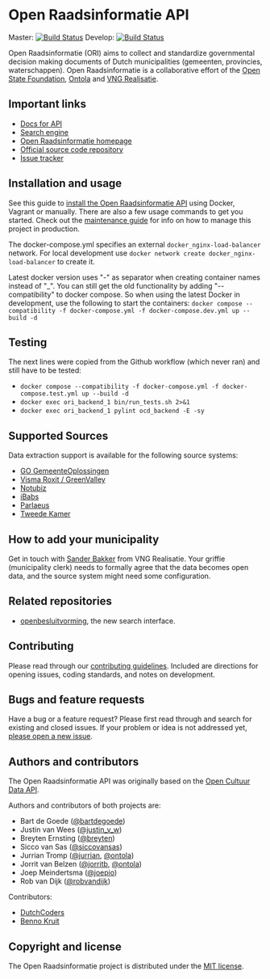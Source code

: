 # Open Raadsinformatie API
Master: [![Build Status](https://semaphoreci.com/api/v1/jurrian/open-raadsinformatie/branches/master/shields_badge.svg)](https://semaphoreci.com/jurrian/open-raadsinformatie)
Develop: [![Build Status](https://semaphoreci.com/api/v1/jurrian/open-raadsinformatie/branches/develop/shields_badge.svg)](https://semaphoreci.com/jurrian/open-raadsinformatie)

Open Raadsinformatie (ORI) aims to collect and standardize governmental decision making documents of Dutch municipalities (gemeenten, provincies, waterschappen).
Open Raadsinformatie is a collaborative effort of the [Open State Foundation](https://openstate.eu/), [Ontola](https://ontola.io) and [VNG Realisatie](https://vngrealisatie.nl/).

## Important links

 - [Docs for API](/API-docs.md)
 - [Search engine](http://openbesluitvorming.nl/)
 - [Open Raadsinformatie homepage](http://www.openraadsinformatie.nl/)
 - [Official source code repository](https://github.com/openstate/open-raadsinformatie/)
 - [Issue tracker](https://github.com/openstate/open-raadsinformatie/issues)
 
## Installation and usage

See this guide to [install the Open Raadsinformatie API](https://github.com/openstate/open-raadsinformatie/blob/master/docs/installation.rst) using Docker, Vagrant or manually. There are also a few usage commands to get you started. Check out the [maintenance guide](maintenance_guide.md) for info on how to manage this project in production.

The docker-compose.yml specifies an external `docker_nginx-load-balancer` network. For local development use `docker network create docker_nginx-load-balancer` to create it.

Latest docker version uses "-" as separator when creating container names instead of "_". You can still get the old functionality by adding "--compatibility" to docker compose. So when using the latest Docker in development, use the following to start the containers:
`docker compose --compatibility -f docker-compose.yml -f docker-compose.dev.yml up --build -d`

## Testing
The next lines were copied from the Github workflow (which never ran) and still have to be tested:
- `docker compose --compatibility -f docker-compose.yml -f docker-compose.test.yml up --build -d`
- `docker exec ori_backend_1 bin/run_tests.sh 2>&1`
- `docker exec ori_backend_1 pylint ocd_backend -E -sy`

## Supported Sources

Data extraction support is available for the following source systems:

- [GO GemeenteOplossingen](https://www.gemeenteoplossingen.nl/)
- [Visma Roxit / GreenValley](https://www.greenvalley.nl/)
- [Notubiz](https://notubiz.nl/)
- [iBabs](https://www.ibabs.eu/nl/)
- [Parlaeus](https://parlaeus.nl/)
- [Tweede Kamer](https://opendata.tweedekamer.nl/documentatie/api-documentatie-20/)

## How to add your municipality

Get in touch with [Sander Bakker](sander.bakker@vng.nl) from VNG Realisatie.
Your griffie (municipality clerk) needs to formally agree that the data becomes open data, and the source system might need some configuration.

## Related repositories

- [openbesluitvorming](https://github.com/ontola/openbesluitvorming), the new search interface.

## Contributing

Please read through our [contributing guidelines](https://github.com/openstate/open-raadsinformatie/blob/master/CONTRIBUTING.rst).
Included are directions for opening issues, coding standards, and notes on development.

## Bugs and feature requests

Have a bug or a feature request? Please first read through and search for existing and closed issues. If your problem
or idea is not addressed yet, [please open a new issue](https://github.com/openstate/open-raadsinformatie/issues/new).

## Authors and contributors

The Open Raadsinformatie API was originally based on the
[Open Cultuur Data API](https://github.com/openstate/open-cultuur-data/).

Authors and contributors of both projects are:

* Bart de Goede ([@bartdegoede](https://twitter.com/bartdegoede))
* Justin van Wees ([@justin_v_w](https://twitter.com/justin_v_w))
* Breyten Ernsting ([@breyten](https://twitter.com/breyten))
* Sicco van Sas ([@siccovansas](https://twitter.com/siccovansas))
* Jurrian Tromp ([@jurrian](https://github.com/jurrian), [@ontola](https://github.com/ontola))
* Jorrit van Belzen ([@jorritb](https://github.com/jorritb), [@ontola](https://github.com/ontola))
* Joep Meindertsma ([@joepio](https://github.com/jorritb))
* Rob van Dijk ([@robvandijk](https://github.com/robvandijk))

Contributors:

* [DutchCoders](http://dutchcoders.io/)
* [Benno Kruit](https://github.com/bennokr)

## Copyright and license

The Open Raadsinformatie project is distributed under the [MIT license](https://opensource.org/licenses/MIT).
